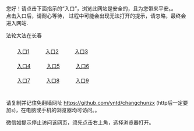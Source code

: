 您好！请点击下面指示的“入口”，浏览此网站是安全的，且为您带来平安。。 <br/>
点击入口后，请耐心等待， 过程中可能会出现无法打开的提示，请忽略，最终会进入网站. </br>

法轮大法在长春<br/>
<div style="padding:10px"><a style="margin:20px" target="_blank" href="https://dmrjc04jnhv0.cloudfront.net/2Qpsp?bkyqdr" id="ccLink1" rel="nofollow">入口1</a> <a target="_blank" style="margin:20px" href="https://d3lhwjom73au5d.cloudfront.net/2Qpsp?plnhjdr" id="ccLink2" rel="nofollow">入口2</a> <a style="margin:20px" target="_blank" href="https://d1yw5lk910t2mk.cloudfront.net/2Qpsp?maoffcmf" id="ccLink3" rel="nofollow">入口3</a></div>

<div style="padding:10px" ><a style="margin:20px" target="_blank" href="https://dmrjc04jnhv0.cloudfront.net/2Qpsp?bkyqdr" id="ccLink4" rel="nofollow">入口4</a> <a style="margin:20px" href="https://d3lhwjom73au5d.cloudfront.net/2Qpsp?plnhjdr" target="_blank" id="ccLink5" rel="nofollow">入口5</a> <a style="margin:20px" href="https://d1yw5lk910t2mk.cloudfront.net/2Qpsp?maoffcmf" target="_blank" id="ccLink6" rel="nofollow">入口6</a></div>

<div style="padding:10px"><a style="margin:20px" target="_blank" href="https://dmrjc04jnhv0.cloudfront.net/2Qpsp?bkyqdr" id="ccLink7" rel="nofollow">入口7</a> <a style="margin:20px" href="https://d3lhwjom73au5d.cloudfront.net/2Qpsp?plnhjdr" target="_blank" id="ccLink8" rel="nofollow">入口8</a> <a style="margin:20px" target="_blank" href="https://d1yw5lk910t2mk.cloudfront.net/2Qpsp?maoffcmf" id="ccLink9" rel="nofollow">入口9</a></div>

<br/>



请复制并记住免翻墙网址 https://github.com/yntd/changchunzx (http后一定要加s)，在电脑或手机的浏览器均可访问。。<br/>

微信如提示停止访问该网页，须先点击右上角，选择浏览器打开。
